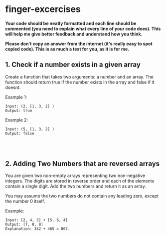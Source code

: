 # finger-excercises

<h4> Your code should be neatly formatted and each line should be commented (you need to explain what every line of your code does). This will help me give better feedback and understand how you think. 

Please don't copy an answer from the internet (it's really easy to spot copied code). This is as much a test for you, as it is for me. 
</h4> 

<h2> 1. Check if a number exists in a given array </h2>

Create a function that takes two arguments: a number and an array. The function should return true if the number exists in the array and false if it doesnt. 

Example 1: 
``` 
Input: (2, [1, 3, 2] )
Output: true
```

Example 2: 
``` 
Input: (5, [1, 3, 2] )
Output: false
```

<br/>
<br/>

<h2> 2. Adding Two Numbers that are reversed arrays </h2>

You are given two non-empty arrays representing two non-negative integers. The digits are stored in reverse order and each of the elements contain a single digit. Add the two numbers and return it as an array.

You may assume the two numbers do not contain any leading zero, except the number 0 itself.

Example:

``` 
Input: [2, 4, 3] + [5, 6, 4]
Output: [7, 0, 8]
Explanation: 342 + 465 = 807.
```

